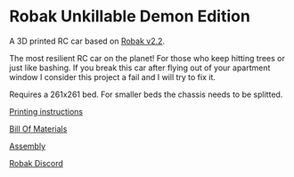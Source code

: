 # Robak Unkillable Demon Edition

A 3D printed RC car based on [Robak v2.2](https://github.com/robaki-dev/robak/).

The most resilient RC car on the planet! For those who keep hitting trees or just like bashing.
If you break this car after flying out of your apartment window I consider this project a fail and I will try to fix it.

Requires a 261x261 bed. For smaller beds the chassis needs to be splitted.

[Printing instructions](docs/printing.md)

[Bill Of Materials](docs/BOM.md)

[Assembly](docs/Assembly.md)

[Robak Discord](https://discord.gg/4mxkpQYTXy)

